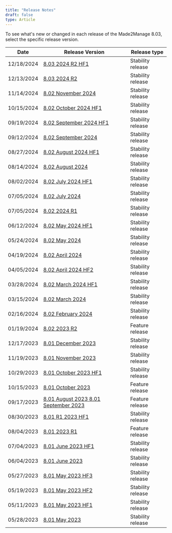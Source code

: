 ```yaml
---
title: "Release Notes"
draft: false
type: Article
---
```


To see what's new or changed in each release of the Made2Manage 8.03, select the specific release version.

| Date         | Release Version                                                                                                                                                | Release type      |
|--------------|----------------------------------------------------------------------------------------------------------------------------------------------------------------|-------------------|
| 12/18/2024   | [8.03 2024 R2 HF1](what-s-new-in-version-8-03-2024-R2-hf1-release.md)                                                                                | Stability release |
| 12/13/2024   | [8.03 2024 R2](what-s-new-in-version-8-03-2024-R2-release.md)                                                                                | Stability release |
| 11/14/2024   | [8.02 November 2024](what-s-new-in-version-8-02-november-2024-release.md)                                                                                | Stability release |
| 10/15/2024   | [8.02 October 2024 HF1](what-s-new-in-version-8-02-october-2024-release)                                                                                       | Stability release |
| 09/19/2024   | [8.02 September 2024 HF1](what-s-new-in-version-8-02-september-2024-hf1-release)                                                                                | Stability release |
| 09/12/2024   | [8.02 September 2024](what-s-new-in-version-8-02-september-2024-release)                                                                                        | Stability release |
| 08/27/2024   | [8.02 August 2024 HF1](what-s-new-in-version-8-02-august-2024-hf1-release)                                                                                      | Stability release |
| 08/14/2024   | [8.02 August 2024](what-s-new-in-version-8-02-august-2024-release)                                                                                              | Stability release |
| 08/02/2024   | [8.02 July 2024 HF1](what-s-new-in-version-8-02-july-2024-hf1-release)                                                                                          | Stability release |
| 07/05/2024   | [8.02 July 2024](what-s-new-in-version-8-02-july-2024-release)                                                                                                  | Stability release |
| 07/05/2024   | [8.02 2024 R1](what-s-new-in-version-8-02-2024-r1-release)                                                                                                      | Stability release |
| 06/12/2024   | [8.02 May 2024 HF1](what-s-new-in-version-8-02-may-2024-hf1-release)                                                                                            | Stability release |
| 05/24/2024   | [8.02 May 2024](what-s-new-in-version-8-02-may-2024-release)                                                                                                    | Stability release |
| 04/19/2024   | [8.02 April 2024](what-s-new-in-version-8-02-april-2024-release)                                                                                                | Stability release |
| 04/05/2024   | [8.02 April 2024 HF2](what-s-new-in-version-8-02-april-2024-hf2-release)                                                                                        | Stability release |
| 03/28/2024   | [8.02 March 2024 HF1](what-s-new-in-version-8-02-march-2024-hf1-release)                                                                                        | Stability release |
| 03/15/2024   | [8.02 March 2024](what-s-new-in-version-8-02-march-2024-release)                                                                                                | Stability release |
| 02/16/2024   | [8.02 February 2024](what-s-new-in-version-8-02-february-2024-release)                                                                                          | Stability release |
|  01/19/2024  | [8.02 2023 R2](what-s-new-in-version-8-02-2023-r2-release)                                                                                                      | Feature release   |
| 12/17/2023   | [8.01 December 2023](what-s-new-in-version-8-01-december-2023-release)                                                                                          | Stability release |
| 11/19/2023   | [8.01 November 2023](what-s-new-in-version-8-01-november-2023-release)                                                                                          | Stability release |
| 10/29/2023   | [8.01 October 2023 HF1](what-s-new-in-version-8-01-october-2023-hf1-release)                                                                                    | Stability release |
| 10/15/2023   | [8.01 October 2023](what-s-new-in-version-8-01-october-2023-release)                                                                                            | Feature release   |
| 09/17/2023   | [8.01 August 2023 8.01 September 2023](what-s-new-in-version-8-01-august-september-2023-release) | Feature release   |
| 08/30/2023   | [8.01 R1 2023 HF1](what-s-new-in-version-8-01-r1-2023-hf1-release)                                                                                              | Stability release |
| 08/04/2023   | [8.01 2023 R1](what-s-new-in-version-8-01-2023-r1-release)                                                                                                      | Feature release   |
| 07/04/2023   | [8.01 June 2023 HF1](what-s-new-in-version-8-01-june-2023-hf1-release)                                                                                          | Stability release |
| 06/04/2023   | [8.01 June 2023](what-s-new-in-version-8-01-june-2023-release)                                                                                                  | Stability release |
| 05/27/2023   |  [8.01 May 2023 HF3](what-s-new-in-version-8-01-may-2023-hf3-release)                                                                                           | Stability release |
| 05/19/2023   | [8.01 May 2023 HF2](what-s-new-in-version-8-01-may-2023-hf2-release)                                                                                            | Stability release |
| 05/11/2023   | [8.01 May 2023 HF1](what-s-new-in-version-8-01-may-2023-hf1-release)                                                                                            | Stability release |
| 05/28/2023   |  [8.01 May 2023](what-s-new-in-version-8-01-may-2023-release)                                                                                                   | Stability release |